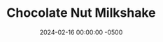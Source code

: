 ---
layout: post
title:  "Chocolate Nut Milkshake"
date:   2024-02-16 00:00:00 -0500
categories:
- Recipes
- Drinks
permalink: /recipes/milkshake
image: /assets/Food/Drinks/Milkshake/milkshake.jpg
ing: milkshake-ing
facts: milkshake-facts
Prep: 5
Rest: 
Cook: 
Source1: 
Source2: 
Description: This smoothie can be had for breakfast, but is honestly so good it could easily pass as a milkshake for dessert. Feel free to add some protein powder for an added nutrient boost
Instructions: 
- A few hours (or day) before, add half a banana to a Ziploc bag, and store in the freezer<br><br>

- Blend the banana, nut butter, and milk until creamy in a small blender or electric food chopper<br><br>

- Add in cloves, cocoa, almond extract, and any more milk if desired. Blend to fully combine. Add some monk fruit if you want it sweeter. Add some mint extract for a subtle mint flavor if you like, but be careful not to add too much. Blend in some protein powder too<br><br>

- Transfer to a medium glass and serve
---